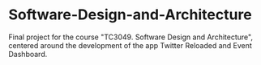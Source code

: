 # Software-Design-and-Architecture
Final project for the course "TC3049. Software Design and Architecture", centered around the development of the app Twitter Reloaded and Event Dashboard.
